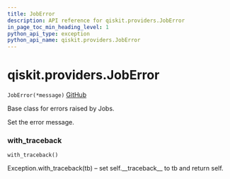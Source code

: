 ```yaml
---
title: JobError
description: API reference for qiskit.providers.JobError
in_page_toc_min_heading_level: 1
python_api_type: exception
python_api_name: qiskit.providers.JobError
---
```


<span id="qiskit-providers-joberror" />

# qiskit.providers.JobError

<span id="qiskit.providers.JobError" />

`JobError(*message)` [GitHub](https://github.com/qiskit/qiskit/tree/stable/0.16/qiskit/providers/exceptions.py "view source code")

Base class for errors raised by Jobs.

Set the error message.

### with\_traceback

<span id="qiskit.providers.JobError.with_traceback" />

`with_traceback()`

Exception.with\_traceback(tb) – set self.\_\_traceback\_\_ to tb and return self.

